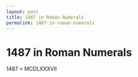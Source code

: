 ```yaml
---
layout: post
title: 1487 in Roman Numerals
permalink: 1487-in-roman-numerals
---
```


# 1487 in Roman Numerals

1487 = MCDLXXXVII
